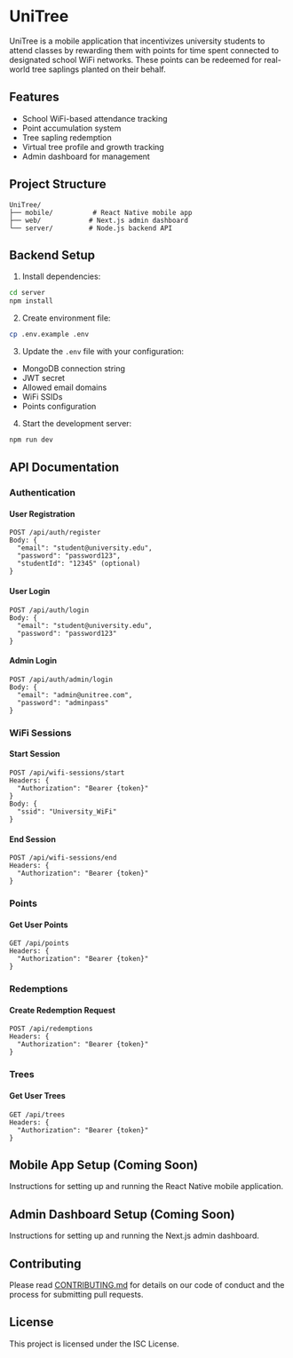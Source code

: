 # UniTree

UniTree is a mobile application that incentivizes university students to attend classes by rewarding them with points for time spent connected to designated school WiFi networks. These points can be redeemed for real-world tree saplings planted on their behalf.

## Features

- School WiFi-based attendance tracking
- Point accumulation system
- Tree sapling redemption
- Virtual tree profile and growth tracking
- Admin dashboard for management

## Project Structure

```
UniTree/
├── mobile/          # React Native mobile app
├── web/            # Next.js admin dashboard
└── server/         # Node.js backend API
```

## Backend Setup

1. Install dependencies:
```bash
cd server
npm install
```

2. Create environment file:
```bash
cp .env.example .env
```

3. Update the `.env` file with your configuration:
- MongoDB connection string
- JWT secret
- Allowed email domains
- WiFi SSIDs
- Points configuration

4. Start the development server:
```bash
npm run dev
```

## API Documentation

### Authentication

#### User Registration
```
POST /api/auth/register
Body: {
  "email": "student@university.edu",
  "password": "password123",
  "studentId": "12345" (optional)
}
```

#### User Login
```
POST /api/auth/login
Body: {
  "email": "student@university.edu",
  "password": "password123"
}
```

#### Admin Login
```
POST /api/auth/admin/login
Body: {
  "email": "admin@unitree.com",
  "password": "adminpass"
}
```

### WiFi Sessions

#### Start Session
```
POST /api/wifi-sessions/start
Headers: {
  "Authorization": "Bearer {token}"
}
Body: {
  "ssid": "University_WiFi"
}
```

#### End Session
```
POST /api/wifi-sessions/end
Headers: {
  "Authorization": "Bearer {token}"
}
```

### Points

#### Get User Points
```
GET /api/points
Headers: {
  "Authorization": "Bearer {token}"
}
```

### Redemptions

#### Create Redemption Request
```
POST /api/redemptions
Headers: {
  "Authorization": "Bearer {token}"
}
```

### Trees

#### Get User Trees
```
GET /api/trees
Headers: {
  "Authorization": "Bearer {token}"
}
```

## Mobile App Setup (Coming Soon)

Instructions for setting up and running the React Native mobile application.

## Admin Dashboard Setup (Coming Soon)

Instructions for setting up and running the Next.js admin dashboard.

## Contributing

Please read [CONTRIBUTING.md](CONTRIBUTING.md) for details on our code of conduct and the process for submitting pull requests.

## License

This project is licensed under the ISC License. 